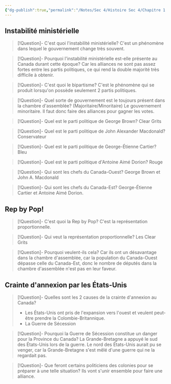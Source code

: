 ```yaml
---
{"dg-publish":true,"permalink":"/Notes/Sec 4/Histoire Sec 4/Chapitre 1：La formation du régime fédéral canadien (1840 - 1896)/Dossier 3：Vers la fédération canadienne (1864-1867)/1. Les causes politiques/"}
---
```



## Instabilité ministérielle

>[!Question]- C'est quoi l'instabilité ministérielle?
>C'est un phénomène dans lequel le gouvernement change très souvent.

>[!Question]- Pourquoi l'instabilité ministérielle est-elle présente au Canada durant cette époque?
>Car les alliances ne sont pas assez fortes entre les partis politiques, ce qui rend la double majorité très difficile à obtenir.


>[!Question]- C'est quoi le bipartisme?
>C'est le phénomène qui se produit lorsqu'on possède seulement 2 partis politiques.

>[!Question]- Quel sorte de gouvernement est le toujours présent dans la chambre d'assemblée? (Majoritaire/Minoritaire)
>Le gouvernement minoritaire. Il faut donc faire des alliances pour gagner les votes.


>[!Question]- Quel est le parti politique de George Brown?
>Clear Grits

>[!Question]- Quel est le parti politique de John Alexander Macdonald?
>Conservateur

>[!Question]- Quel est le parti politique de George-Étienne Cartier?
>Bleu

>[!Question]- Quel est le parti politique d'Antoine Aimé Dorion?
>Rouge

>[!Question]- Qui sont les chefs du Canada-Ouest?
>George Brown et John A. Macdonald

>[!Question]- Qui sont les chefs du Canada-Est?
>George-Étienne Cartier et Antoine Aimé Dorion.

## Rep by Pop!

>[!Question]- C'est quoi la Rep by Pop?
>C'est la représentation proportionnelle.

>[!Question]- Qui veut la représentation proportionnelle?
>Les Clear Grits

>[!Question]- Pourquoi veulent-ils cela?
>Car ils ont un désavantage dans la chambre d'assemblée, car la population du Canada-Ouest dépasse celle du Canada-Est, donc le nombre de députés dans la chambre d'assemblée n'est pas en leur faveur.

## Crainte d'annexion par les États-Unis

>[!Question]- Quelles sont les 2 causes de la crainte d'annexion au Canada?
>- Les États-Unis ont pris de l'expansion vers l'ouest et veulent peut-être prendre la Colombie-Britannique.
>- La Guerre de Sécession

>[!Question]- Pourquoi la Guerre de Sécession constitue un danger pour la Province du Canada?
>La Grande-Bretagne a appuyé le sud des États-Unis lors de la guerre. Le nord des États-Unis aurait pu se venger, car la Grande-Bretagne s'est mêlé d'une guerre qui ne la regardait pas.

>[!Question]- Que feront certains politiciens des colonies pour se préparer à une telle situation?
>Ils vont s'unir ensemble pour faire une alliance.

